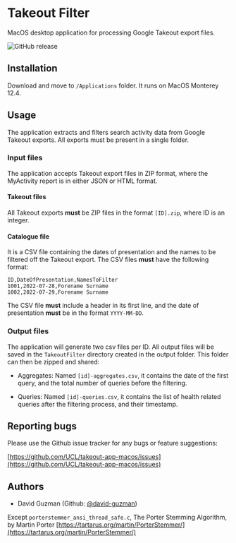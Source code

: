 # Takeout Filter

MacOS desktop application for processing Google Takeout export files.

![GitHub release](https://img.shields.io/github/release/UCL/takeout-app-macos.svg)

## Installation

Download and move to `/Applications` folder. It runs on MacOS Monterey 12.4.

## Usage

The application extracts and filters search activity data from Google Takeout exports. All exports must be present in a single folder.

### Input files

The application accepts Takeout export files in ZIP format, where the MyActivity report is in either JSON or HTML format.

#### Takeout files

All Takeout exports **must** be ZIP files in the format `[ID].zip`, where ID is an integer.

#### Catalogue file

It is a CSV file containing the dates of presentation and the names to be filtered off the Takeout export.
The CSV files **must** have the following format:

```
ID,DateOfPresentation,NamesToFilter
1001,2022-07-28,Forename Surname
1002,2022-07-29,Forename Surname
```

The CSV file **must** include a header in its first line, and the date of presentation **must** be in the format `YYYY-MM-DD`.

### Output files

The application will generate two csv files per ID. All output files will be saved in the `TakeoutFilter` directory created in the output folder. This folder can then be zipped and shared:

- Aggregates: Named `[id]-aggregates.csv`, it contains the date of the first query, and the total number of queries before the filtering.

- Queries: Named `[id]-queries.csv`, it contains the list of health related queries after the filtering process, and their timestamp.


## Reporting bugs

Please use the Github issue tracker for any bugs or feature suggestions:

[https://github.com/UCL/takeout-app-macos/issues](https://github.com/UCL/takeout-app-macos/issues)


## Authors

- David Guzman (Github: [@david-guzman](https://github.com/david-guzman))

Except `porterstemmer_ansi_thread_safe.c`, The Porter Stemming Algorithm, by Martin Porter [https://tartarus.org/martin/PorterStemmer/](https://tartarus.org/martin/PorterStemmer/)

